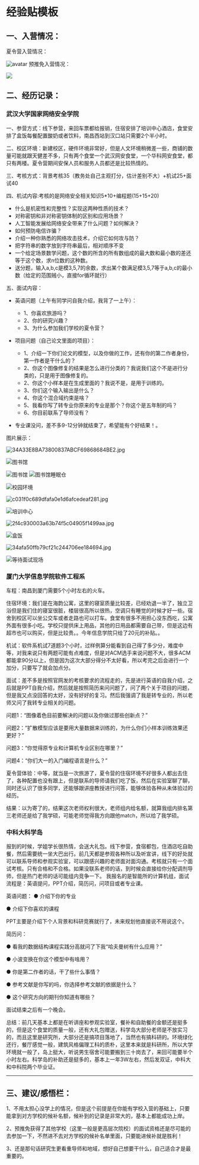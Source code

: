 # 经验贴模板

## 一、入营情况：
夏令营入营情况：

![avatar](https://cdn.jdysya.top/lsky/default/0/2023/10/11/6526b319170a5.png)
预推免入营情况：

![](https://cdn.jdysya.top/lsky/default/0/2023/10/11/6526b3195d5e5.png)

## 二、经历记录：

### 武汉大学国家网络安全学院
一、参营方式：线下参营，来回车票都给报销，住宿安排了培训中心酒店，食堂安排了盒饭每餐配置酸奶或者饮料，南昌西站到汉口站只需要2个半小时。

二、校区环境：新建校区，硬件环境非常好，但是人文环境稍微差一些，商铺的数量可能就跟天健差不多，只有两个食堂一个武汉网安食堂，一个华科网安食堂，都只有两楼。夏令营期间安保人员和服务人员都还是比较热情的。

三、考核方式：背景考核35（教务处自己主观打分，估计差别不大）+机试25+面试40

四、机试内容:考核的是网络安全相关知识5*10+编程题(15+15+20)

- 什么是机密性和完整性？实现这两种性质的技术？
- 对称密钥和非对称密钥体制的区别和应用场景？
- 人工智能发展给网络安全带来了什么问题？如何解决？
- 如何预防电信诈骗？
- 介绍一种你熟悉的网络攻击技术，介绍它如何攻与防？
- 把字符串的数字放到字符串最后，相对顺序不变
- 一个给定场景数学问题，这个数的所含的所有数组成的最大数和最小数的差还等于这个数，求n位数的这种数。
- 送分题，输入a,b,c是模3,5,7的余数，求出某个数满足模3,5,7等于a,b,c的最小数（给定的范围贼小，直接for循环就行）

五、面试内容：
- 英语问题（上午有同学问自我介绍，我背了一上午）：
   - 1、你喜欢旅游吗？
   - 2、你的研究兴趣？
   - 3、为什么参加我们学校的夏令营？
- 项目问题（自己论文里面的项目）：

   - 1、介绍一下你们论文的模型，以及你做的工作，还有你的第二作者身份，第一作者是干什么的？
   - 2、你这个图像修复的结果是怎么进行分类的？我说我们这个不是进行分类的，只是用于图像修复的。
   - 2、你这个小样本是在生成里面的？我说不是，是用于训练的。
   - 3、你们这个输入输出是什么？
   - 4、你这个混合域约束是啥？
   - 5、我看你写了转专业你原来的专业是那个？你这个是五年制的吗？
   - 6、你目前联系了导师没有？
- 专业课没问，差不多9-12分钟就结束了，希望能有个好结果！。

图片展示：

![34A33E8BA73800837ABCF69868684BE2.jpg](https://cdn.jdysya.top/lsky/beggar/3/2023/07/24/1688733921356-da9cb46a-c117-4baa-9870-bdcf310f71d7-1690203553.jpeg)

![图书馆](https://cdn.jdysya.top/lsky/beggar/3/2023/07/24/1688733479180-57dd13d2-64ff-4827-9124-abaa8e4bde12-1690203553.jpeg)

![图书馆](https://cdn.jdysya.top/lsky/beggar/3/2023/07/24/1688733486590-f8d1b333-540a-48cd-9682-497db3433a1e-1690203554.jpeg)
![图书馆睡眠仓](https://cdn.jdysya.top/lsky/beggar/3/2023/07/24/1688733490526-b1546d59-8c48-410d-b456-910f52da2eac-1690203555.jpeg)

![校园环境](https://cdn.jdysya.top/lsky/beggar/3/2023/07/24/1688733528416-5a382498-3bfb-4417-8b85-0178aa8e8627-1690203556.jpeg)

![c031f0c689dfafa0e1d6afcedeaf281.jpg](https://cdn.jdysya.top/lsky/beggar/3/2023/07/24/1688733537644-612b6368-ccfe-484a-9713-74ff10219cfd-1690203556.jpeg)


![培训中心](https://cdn.jdysya.top/lsky/beggar/3/2023/07/24/1688733617296-01719ef0-552c-4148-836d-38107f5d00b1-1690203557.jpeg)

![2f4c930003a63b74f5c04905f1499aa.jpg](https://cdn.jdysya.top/lsky/beggar/3/2023/07/24/1688733630975-0ddae384-1684-407d-afc6-f40c90da2a43-1690203557.jpeg)

![盒饭](https://cdn.jdysya.top/lsky/beggar/3/2023/07/24/1688733661135-a1831f55-852f-43ab-b4b3-aa0a9e14b051-1690203558.jpeg)

![34afa50ffb79cf21c244706ee184694.jpg](https://cdn.jdysya.top/lsky/beggar/3/2023/07/24/1688733686920-aede7511-cea7-4c12-878f-e5b0387351c8-1690203559.jpeg)

![等待面试现场](https://cdn.jdysya.top/lsky/beggar/3/2023/07/24/1688736087062-8c2661f9-6670-4bb5-ae56-dd219401e594-1690203560.png)


### 厦门大学信息学院软件工程系
车程：南昌到厦门需要5个小时左右的火车。

住宿环境：我们是在海韵公寓，这里的寝室质量比较差，已经劝退一半了，独立卫浴但是我们住的寝室很脏，楼层很高所以很热，空调只有睡觉的时候才好一些。宿舍到校区可以坐公交车或者走路也可以打车。食堂有很多不用担心没东西吃，公寓外面有很多小吃。学校只提供床上用品，其他的日用品都需要自己带，但是这边有超市也可以购买，但是比较贵。。今年信息学院只给了20元的补贴。。

机试：软件系机试7道题3个小时，过样例算分能看到自己得了多少分，难度中等，对我来说只有两题可能有点难度，但是对ACM选手来说问题不大，很多ACM都能拿90分以上，但是因为这次大部分得分不太好看，所以考完之后会进行一个加分，只要写了就会加点分。

面试：差不多是按照官网发的考核要求的流程走的，先是进行英语的自我介绍，之后就是PPT自我介绍，然后就是按照简历来问问题了，问了两个关于项目的问题，但是我又点没回答的太好，没有好好的复习。然后我强调了我是转专业的，所以老师又问了我转专业相关的问题。

问题1：“图像着色目前要解决的问题以及你做过那些创新点？”

问题2：“扩散模型应该是要用大量数据来训练的，为什么你们小样本训练效果还更好？”

问题3：“你觉得原专业和计算机专业区别在哪里？”

问题4：“你们大一的入门编程语言是什么？”

夏令营体验：中等，就当是一次旅游了，夏令营的住宿环境不好很多人都出去住了，各种配置也没有跟上，但是联系的导师请我们吃了饭，然后在实验室聊了聊，同时还认识了很多同学，还能够跟讲座教授进行问答，能够体验各种从未体验过的经历。

结果：以为寄了的，结果这次老师权利很大，老师组内给名额，就算我组内排名第三老师还是给了我学硕，可能老师觉得我方向跟他match，所以给了我学硕。


### 中科大科学岛
报到的时候，学姐学长很热情，会送大礼包。线下参营，食宿都包，住酒店吃自助餐，然后需要统一坐大巴出行。前几天都是参观各种所以及听宣讲，线下的好处就可以联系导师和参观实验室，可以跟感兴趣的老师面对面沟通。考核就只有一个面试考核。只有合格和不合格。如果没联系老师的话，到时候会直接给你分配调剂导师，但是热门老师的话可能组内竞争一下。
我报名的是智能所的计算机组，面试流程是：英语提问，PPT介绍，简历问，问项目或者专业课。

英语问题：
● 介绍下你的专业

● 介绍下你喜欢的课程

PPT主要是介绍下个人背景和科研竞赛就行了，未来规划他直接说不用说这个。

简历问：

● 看我的数据结构课程实践分高就问了下我“哈夫曼树有什么应用？”

● 小波变换在你这个模型中有啥用？

● 你是第二作者的话，干了些什么事情？

● 参考文献是你写的吗，你选择参考文献的依据是什么？

● 这个研究方向的期刊你知道有哪些？

面试结束之后有一个晚会。

总结：前几天基本上都是在听讲座和参观实验室，餐补和自助餐的金额还是挺多的，但是这个食堂的质量一般，还有大礼包赠送，科学岛大部分老师是不放实习的，而且这里是研究所，大部分还是搞项目落地了，当然也有搞科研的。环境绿化还行，餐厅感觉一般，建筑风格偏理工科的质朴，这里本来就是科研所，所以大学环境就一般了，岛上挺大，听说男生宿舍可能要搬到三十岗去了，来回可能要半个小时左右。科学岛的补助还是挺多的，基本上一年3W左右，然后发双证，中科大和中科院两个毕业证。

---

## 三、建议/感悟栏：
1、不用太担心没学上的情况，但是这个前提是在你能有学校入营的基础上，只要能拿到对方学校的候补名额，候补到的记录是非常大的，基本上都能成功上岸。

2、预推免获得了其他学校（这里一般是更高层次院校）的面试资格还是尽可能的去参加一下，不然进不去对方学校的候补名单里面，只要能进候补就是胜利！

3、还是那句话研究生更看重导师和地域，想好自己想要干什么，自己适合才是最重要的。
